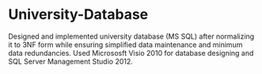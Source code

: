 # University-Database
Designed and implemented university database (MS SQL) after normalizing it to 3NF form while ensuring simplified data maintenance and minimum data redundancies. Used Micrososft Visio 2010  for database designing and SQL Server Management Studio 2012.

